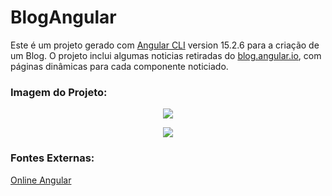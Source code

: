 # BlogAngular

Este é um projeto gerado com [Angular CLI](https://github.com/angular/angular-cli) version 15.2.6 para a criação de um Blog. O projeto inclui algumas noticias retiradas do [blog.angular.io](https://blog.angular.io/), com páginas dinâmicas para cada componente noticiado.


### Imagem do Projeto:

<p align="center">
<img src=https://github.com/FDaniela/DIO-Bootcamp/assets/102395421/9691999a-e7ff-444f-834d-4dd718dd8558>
</p>

<p align="center">
<img src=https://github.com/FDaniela/DIO-Bootcamp/assets/102395421/b2b3b07b-80bf-4285-a5d4-767bb8ed7fe7>
</p>

### Fontes Externas:

[Online Angular](https://stackblitz.com/edit/angular-zjmfsc?file=src%2Fmain.ts)

